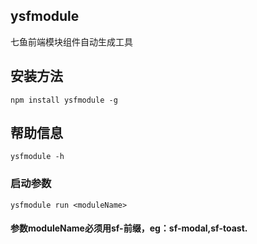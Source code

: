 ## ysfmodule
 七鱼前端模块组件自动生成工具
## 安装方法
```
npm install ysfmodule -g
```
## 帮助信息
```
ysfmodule -h
```
### 启动参数
```
ysfmodule run <moduleName>
```
#### 参数moduleName必须用sf-前缀，eg：sf-modal,sf-toast.